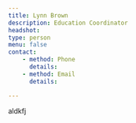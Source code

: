 ```yaml
---
title: Lynn Brown
description: Education Coordinator
headshot: 
type: person
menu: false
contact:
    - method: Phone
      details: 
    - method: Email
      details: 

---
```


aldkfj